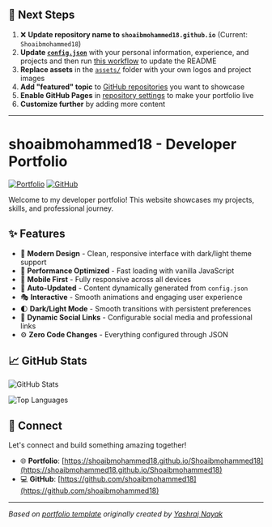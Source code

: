 ## 🚀 Next Steps

1. ❌ **Update repository name to `shoaibmohammed18.github.io`** (Current: `Shoaibmohammed18`)
2. **Update [`config.json`](https://github.com/shoaibmohammed18/Shoaibmohammed18/blob/main/config.json)** with your personal information, experience, and projects and then run [this workflow](https://github.com/shoaibmohammed18/Shoaibmohammed18/actions/workflows/update-readme.yml) to update the README
3. **Replace assets** in the [`assets/`](https://github.com/shoaibmohammed18/Shoaibmohammed18/tree/main/assets/) folder with your own logos and project images
4. **Add "featured" topic** to [GitHub repositories](https://github.com/shoaibmohammed18?tab=repositories) you want to showcase
5. **Enable GitHub Pages** in [repository settings](https://github.com/shoaibmohammed18/Shoaibmohammed18/settings/pages) to make your portfolio live
6. **Customize further** by adding more content

---

# shoaibmohammed18 - Developer Portfolio

<div align="left">
  
[![Portfolio](https://img.shields.io/badge/🌐_Visit_Portfolio-Live-brightgreen?style=for-the-badge)](https://shoaibmohammed18.github.io/Shoaibmohammed18)
[![GitHub](https://img.shields.io/badge/GitHub-Profile-181717?style=for-the-badge&logo=github)](https://github.com/shoaibmohammed18)

</div>

Welcome to my developer portfolio! This website showcases my projects, skills, and professional journey.

## ✨ Features

- 🎨 **Modern Design** - Clean, responsive interface with dark/light theme support
- 🚀 **Performance Optimized** - Fast loading with vanilla JavaScript
- 📱 **Mobile First** - Fully responsive across all devices
- 🔄 **Auto-Updated** - Content dynamically generated from `config.json`
- 🎭 **Interactive** - Smooth animations and engaging user experience
- 🌓 **Dark/Light Mode** - Smooth transitions with persistent preferences
- 🔗 **Dynamic Social Links** - Configurable social media and professional links
- ⚙️ **Zero Code Changes** - Everything configured through JSON

## 📈 GitHub Stats

<div align="left">

![GitHub Stats](https://github-readme-stats.vercel.app/api?username=shoaibmohammed18&theme=dark&hide_border=true&include_all_commits=true&count_private=true)

![Top Languages](https://github-readme-stats.vercel.app/api/top-langs/?username=shoaibmohammed18&theme=dark&hide_border=true&include_all_commits=true&count_private=true&layout=compact)

</div>

## 🤝 Connect

Let's connect and build something amazing together!

- 🌐 **Portfolio**: [https://shoaibmohammed18.github.io/Shoaibmohammed18](https://shoaibmohammed18.github.io/Shoaibmohammed18)
- 💻 **GitHub**: [https://github.com/shoaibmohammed18](https://github.com/shoaibmohammed18)

---

*Based on [portfolio template](https://github.com/yashrajnayak/developer-portfolio) originally created by [Yashraj Nayak](https://github.com/yashrajnayak)*